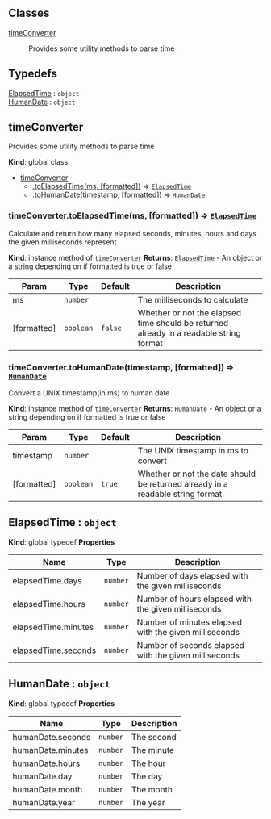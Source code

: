 ## Classes

<dl>
<dt><a href="#timeConverter">timeConverter</a></dt>
<dd><p>Provides some utility methods to parse time</p>
</dd>
</dl>

## Typedefs

<dl>
<dt><a href="#ElapsedTime">ElapsedTime</a> : <code>object</code></dt>
<dd></dd>
<dt><a href="#HumanDate">HumanDate</a> : <code>object</code></dt>
<dd></dd>
</dl>

<a name="timeConverter"></a>

## timeConverter
Provides some utility methods to parse time

**Kind**: global class

* [timeConverter](#timeConverter)
    * [.toElapsedTime(ms, [formatted])](#timeConverter+toElapsedTime) ⇒ [<code>ElapsedTime</code>](#ElapsedTime)
    * [.toHumanDate(timestamp, [formatted])](#timeConverter+toHumanDate) ⇒ [<code>HumanDate</code>](#HumanDate)

<a name="timeConverter+toElapsedTime"></a>

### timeConverter.toElapsedTime(ms, [formatted]) ⇒ [<code>ElapsedTime</code>](#ElapsedTime)
Calculate and return how many elapsed seconds, minutes, hours and days the given milliseconds represent

**Kind**: instance method of [<code>timeConverter</code>](#timeConverter)
**Returns**: [<code>ElapsedTime</code>](#ElapsedTime) - An object or a string depending on if formatted is true or false

| Param | Type | Default | Description |
| --- | --- | --- | --- |
| ms | <code>number</code> |  | The milliseconds to calculate |
| [formatted] | <code>boolean</code> | <code>false</code> | Whether or not the elapsed time should be returned already in a readable string format |

<a name="timeConverter+toHumanDate"></a>

### timeConverter.toHumanDate(timestamp, [formatted]) ⇒ [<code>HumanDate</code>](#HumanDate)
Convert a UNIX timestamp(in ms) to human date

**Kind**: instance method of [<code>timeConverter</code>](#timeConverter)
**Returns**: [<code>HumanDate</code>](#HumanDate) - An object or a string depending on if formatted is true or false

| Param | Type | Default | Description |
| --- | --- | --- | --- |
| timestamp | <code>number</code> |  | The UNIX timestamp in ms to convert |
| [formatted] | <code>boolean</code> | <code>true</code> | Whether or not the date should be returned already in a readable string format |

<a name="ElapsedTime"></a>

## ElapsedTime : <code>object</code>
**Kind**: global typedef
**Properties**

| Name | Type | Description |
| --- | --- | --- |
| elapsedTime.days | <code>number</code> | Number of days elapsed with the given milliseconds |
| elapsedTime.hours | <code>number</code> | Number of hours elapsed with the given milliseconds |
| elapsedTime.minutes | <code>number</code> | Number of minutes elapsed with the given milliseconds |
| elapsedTime.seconds | <code>number</code> | Number of seconds elapsed with the given milliseconds |

<a name="HumanDate"></a>

## HumanDate : <code>object</code>
**Kind**: global typedef
**Properties**

| Name | Type | Description |
| --- | --- | --- |
| humanDate.seconds | <code>number</code> | The second |
| humanDate.minutes | <code>number</code> | The minute |
| humanDate.hours | <code>number</code> | The hour |
| humanDate.day | <code>number</code> | The day |
| humanDate.month | <code>number</code> | The month |
| humanDate.year | <code>number</code> | The year |